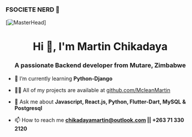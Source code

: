 ### FSOCIETE NERD 👋

[![MasterHead](https://miro.medium.com/max/1360/1*IRGHmiGsa16stedQvIaZfw.gif)]
<h1 align="center">Hi 👋, I'm Martin Chikadaya</h1>
<h3 align="center">A passionate Backend developer from Mutare, Zimbabwe</h3>

- 🌱 I’m currently learning **Python-Django**

- 👨‍💻 All of my projects are available at [github.com/McleanMartin](github.com/McleanMartin)

- 💬 Ask me about **Javascript, React.js, Python, Flutter-Dart, MySQL & Postgresql**

- 📫 How to reach me **chikadayamartin@outlook.com || +263 71 330 2120**






